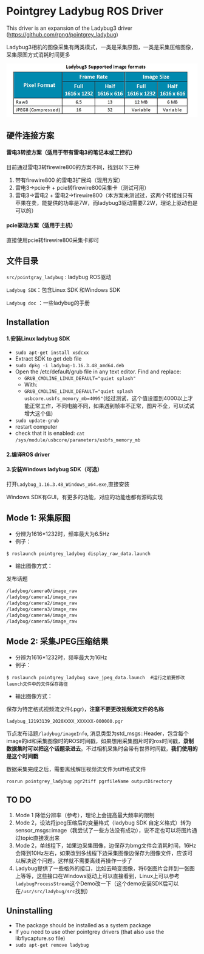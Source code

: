 # Pointgrey Ladybug ROS Driver

This driver is an expansion of the Ladybug3 driver (https://github.com/rpng/pointgrey_ladybug)

Ladybug3相机的图像采集有两类模式，一类是采集原图，一类是采集压缩图像，采集原图方式消耗时间更多

![](./images/supported_image_formats.jpg)

## 硬件连接方案

#### 雷电3转接方案（适用于带有雷电3的笔记本或工控机）

目前通过雷电3转firewire800的方案不同，找到以下三种

1. 带有firewire800 的雷电3扩展坞（现用方案）
2. 雷电3->pcie卡   +  pcie转firewire800采集卡（测试可用）
3. 雷电3->雷电2   + 雷电2->firewire800（本方案未测试过，这两个转接线只有苹果在卖，能提供的功率是7W，而ladybug3驱动需要7.2W，理论上驱动也是可以的）

#### pcie驱动方案（适用于主机）

直接使用pcie转firewire800采集卡即可

## 文件目录

`src/pointgray_ladybug` : ladybug ROS驱动

`Ladybug SDK`：包含Linux SDK 和Windows SDK 

`Ladybug doc` ：一些ladybug的手册

## Installation

#### 1.安装Linux ladybug SDK

* `sudo apt-get install xsdcxx`
* Extract SDK to get deb file
* `sudo dpkg -i ladybug-1.16.3.48_amd64.deb`
* Open the /etc/default/grub file in any text editor. Find and replace:
  * `GRUB_CMDLINE_LINUX_DEFAULT="quiet splash"`
  * With:
  * `GRUB_CMDLINE_LINUX_DEFAULT="quiet splash usbcore.usbfs_memory_mb=4095"`(经过测试，这个值设置到4000以上才能正常工作，不同电脑不同，如果遇到帧率不正常，图片不全，可以试试增大这个值)
* `sudo update-grub`
* restart computer
* check that it is enabled: `cat /sys/module/usbcore/parameters/usbfs_memory_mb`

#### 2.编译ROS driver

#### 3.安装Windows ladybug SDK（可选）

打开`Ladybug_1.16.3.48_Windows_x64.exe`,直接安装

Windows SDK有GUI，有更多的功能，对应的功能也都有源码实现




## Mode 1: 采集原图

- 分辨为1616*1232时，频率最大为6.5Hz
- 例子：

```
$ roslaunch pointgrey_ladybug display_raw_data.launch 
```

- 输出图像方式：

发布话题

```
/ladybug/camera0/image_raw
/ladybug/camera1/image_raw
/ladybug/camera2/image_raw
/ladybug/camera3/image_raw
/ladybug/camera4/image_raw
/ladybug/camera5/image_raw
```



## Mode 2: 采集JPEG压缩结果

- 分辨为1616*1232时，频率最大为16Hz
- 例子：

```
$ roslaunch pointgrey_ladybug save_jpeg_data.launch  #运行之前要修改launch文件中的文件保存路径
```

- 输出图像方式：

保存为特定格式视频流文件(.pgr)，**注意不要更改视频流文件的名称**

```
ladybug_12193139_2020XXXX_XXXXXX-000000.pgr 
```

节点发布话题`/ladybug/imageInfo`, 消息类型为std_msgs::Header，包含每个image的id和采集图像时的ROS时间戳，如果想用采集图片时的ros时间戳，**录制数据集时可以把这个话题录进去**。不过相机采集时会带有世界时间戳，**我们使用的是这个时间戳**

数据采集完成之后，需要离线解压视频流文件为tiff格式文件

```
rosrun pointgrey_ladybug pgr2tiff pgrfileName outputDirectory
```



## TO DO

1. Mode 1 降低分辨率（参考），理论上会提高最大频率的限制
2. Mode 2，设法将jpeg压缩后的变量格式（ladybug SDK 自定义格式）转为sensor_msgs::image（我尝试了一些方法没有成功），说不定也可以将图片通过topic直接发出来
3. Mode 2，单线程下，如果边采集图像，边保存为bmg文件会消耗时间，16Hz会降到10Hz左右，如果改到多线程下边采集图像边保存为图像文件，应该可以解决这个问题，这样就不需要离线再操作一步了
4. Ladybug提供了一些格外的接口，比如去畸变图像，将6张图片合并到一张图上等等，这些接口在Windows驱动上可以直接看到，Linux上可以参考`ladybugProcessStream`这个Demo改一下（这个demo安装SDK后可以在`/usr/src/ladybug/src`找到）




## Uninstalling

* The package should be installed as a system package
* If you need to use other pointgrey drivers (that also use the libflycapture.so file)
* `sudo apt-get remove ladybug`




